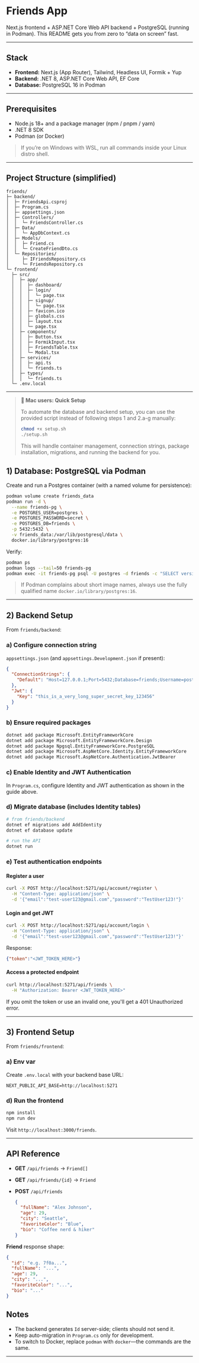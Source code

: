 # Friends App

Next.js frontend + ASP.NET Core Web API backend + PostgreSQL (running in Podman). This README gets you from zero to “data on screen” fast.

---

## Stack

* **Frontend:** Next.js (App Router), Tailwind, Headless UI, Formik + Yup
* **Backend:** .NET 8, ASP.NET Core Web API, EF Core
* **Database:** PostgreSQL 16 in Podman

---

## Prerequisites

* Node.js 18+ and a package manager (npm / pnpm / yarn)
* .NET 8 SDK
* Podman (or Docker)

> If you’re on Windows with WSL, run all commands inside your Linux distro shell.

---

## Project Structure (simplified)

```
friends/
├─ backend/
│  ├─ FriendsApi.csproj
│  ├─ Program.cs
│  ├─ appsettings.json
│  ├─ Controllers/
│  │  └─ FriendsController.cs
│  ├─ Data/
│  │  └─ AppDbContext.cs
│  ├─ Models/
│  │  ├─ Friend.cs
│  │  └─ CreateFriendDto.cs
│  └─ Repositories/
│     ├─ IFriendsRepository.cs
│     └─ FriendsRepository.cs
└─ frontend/
  ├─ src/
  │  ├─ app/
  │  │  ├─ dashboard/
  │  │  ├─ login/
  │  │  │  └─ page.tsx
  │  │  ├─ signup/
  │  │  │  └─ page.tsx
  │  │  ├─ favicon.ico
  │  │  ├─ globals.css
  │  │  ├─ layout.tsx
  │  │  └─ page.tsx
  │  ├─ components/
  │  │  ├─ Button.tsx
  │  │  ├─ FormikInput.tsx
  │  │  ├─ FriendsTable.tsx
  │  │  └─ Modal.tsx
  │  ├─ services/
  │  │  ├─ api.ts
  │  │  └─ friends.ts
  │  ├─ types/
  │  │  └─ friends.ts
  └─ .env.local
```

---


> **🚀 Mac users: Quick Setup**
>
> To automate the database and backend setup, you can use the provided script instead of following steps 1 and 2.a-g manually:
>
> ```bash
> chmod +x setup.sh
> ./setup.sh
> ```
>
> This will handle container management, connection strings, package installation, migrations, and running the backend for you.

## 1) Database: PostgreSQL via Podman

Create and run a Postgres container (with a named volume for persistence):

```bash
podman volume create friends_data
podman run -d \
  --name friends-pg \
  -e POSTGRES_USER=postgres \
  -e POSTGRES_PASSWORD=secret \
  -e POSTGRES_DB=friends \
  -p 5432:5432 \
  -v friends_data:/var/lib/postgresql/data \
  docker.io/library/postgres:16
```

Verify:

```bash
podman ps
podman logs --tail=50 friends-pg
podman exec -it friends-pg psql -U postgres -d friends -c "SELECT version();"
```

> If Podman complains about short image names, always use the fully qualified name `docker.io/library/postgres:16`.

---


## 2) Backend Setup

From `friends/backend`:

### a) Configure connection string

`appsettings.json` (and `appsettings.Development.json` if present):

```json
{
  "ConnectionStrings": {
    "Default": "Host=127.0.0.1;Port=5432;Database=friends;Username=postgres;Password=secret"
  },
  "Jwt": {
    "Key": "this_is_a_very_long_super_secret_key_123456"
  }
}
```

### b) Ensure required packages

```bash
dotnet add package Microsoft.EntityFrameworkCore
dotnet add package Microsoft.EntityFrameworkCore.Design
dotnet add package Npgsql.EntityFrameworkCore.PostgreSQL
dotnet add package Microsoft.AspNetCore.Identity.EntityFrameworkCore
dotnet add package Microsoft.AspNetCore.Authentication.JwtBearer
```

### c) Enable Identity and JWT Authentication

In `Program.cs`, configure Identity and JWT authentication as shown in the guide above.

### d) Migrate database (includes Identity tables)

```bash
# from friends/backend
dotnet ef migrations add AddIdentity
dotnet ef database update

# run the API
dotnet run
```

### e) Test authentication endpoints

#### Register a user
```bash
curl -X POST http://localhost:5271/api/account/register \
  -H "Content-Type: application/json" \
  -d '{"email":"test-user123@gmail.com","password":"TestUser123!"}'
```

#### Login and get JWT
```bash
curl -X POST http://localhost:5271/api/account/login \
  -H "Content-Type: application/json" \
  -d '{"email":"test-user123@gmail.com","password":"TestUser123!"}'
```
Response:
```json
{"token":"<JWT_TOKEN_HERE>"}
```

#### Access a protected endpoint
```bash
curl http://localhost:5271/api/friends \
  -H "Authorization: Bearer <JWT_TOKEN_HERE>"
```

If you omit the token or use an invalid one, you'll get a 401 Unauthorized error.

---

## 3) Frontend Setup

From `friends/frontend`:

### a) Env var

Create `.env.local` with your backend base URL:

```
NEXT_PUBLIC_API_BASE=http://localhost:5271

```

### d) Run the frontend

```bash
npm install
npm run dev
```

Visit `http://localhost:3000/friends`.

---

## API Reference

* **GET** `/api/friends` → `Friend[]`
* **GET** `/api/friends/{id}` → `Friend`
* **POST** `/api/friends`

  ```json
  {
    "fullName": "Alex Johnson",
    "age": 29,
    "city": "Seattle",
    "favoriteColor": "Blue",
    "bio": "Coffee nerd & hiker"
  }
  ```

**Friend** response shape:

```json
{
  "id": "e.g. 7f0a...",
  "fullName": "...",
  "age": 29,
  "city": "...",
  "favoriteColor": "...",
  "bio": "..."
}
```

## Notes

* The backend generates `Id` server-side; clients should not send it.
* Keep auto-migration in `Program.cs` only for development.
* To switch to Docker, replace `podman` with `docker`—the commands are the same.

---
